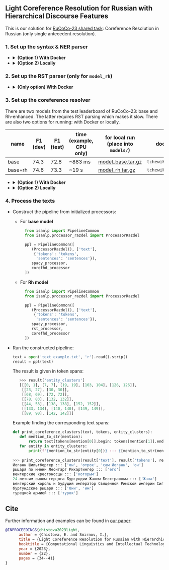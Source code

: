 ## Light Coreference Resolution for Russian with Hierarchical Discourse Features

This is our solution for [RuCoCo-23 shared task](https://www.dialog-21.ru/en/evaluation/2023/rucoco/): Coreference Resolution in Russian (only single antecedent resolution).

### 1. Set up the syntax & NER parser

- <details> <summary> <b>(Option 1) With Docker</b> </summary>
  
   * Run the container locally or remotely using the following command:
      ```commandline
         docker run --rm -d -p 3334:3333 --name spacy_ru tchewik/isanlp_spacy:ru
      ```   
   * Connect to it from Python: 
     ```python
     from isanlp.processor_remote import ProcessorRemote
      
     spacy_address = ['0.0.0.0', 3334]
     spacy_processor = (ProcessorRemote(spacy_address[0], spacy_address[1], '0'),
                        ['tokens', 'sentences'],
                        {'lemma': 'lemma',
                         'postag': 'postag',
                         'morph': 'morph',
                         'syntax_dep_tree': 'syntax_dep_tree',
                         'entities': 'entities'})
     ```
  </details>

- <details> <summary> <b>(Option 2) Locally</b> </summary>
  
   * Download the model
      ```commandline
     python -m spacy download ru_core_news_lg
      ``` 
   * Initialize in Python using [`ProcessorSpaCy`](https://github.com/IINemo/isanlp/blob/master/src/isanlp/processor_spacy.py)
      ```python
     from isanlp.processor_spacy import ProcessorSpaCy

     spacy_processor = (ProcessorSpaCy(model_name='ru_core_news_lg'),
                        ['tokens', 'sentences'],
                        {'lemma': 'lemma',
                         'postag': 'postag',
                         'morph': 'morph',
                         'syntax_dep_tree': 'syntax_dep_tree',
                         'entities': 'entities'})
      ```

### 2. Set up the RST parser (only for `model_rh`)

- <details> <summary> <b>(Only option) With Docker</b> </summary>
  
   * Run the container locally or remotely using the following command:
      ```commandline
      docker run --rm -d -p 3335:3333 --name rst_ru tchewik/isanlp_rst:2.1-rstreebank
      ```   
   * Connect to it from Python: 
     ```python
     from isanlp.processor_remote import ProcessorRemote
     
     rst_address = ['0.0.0.0', 3335]
     rst_processor = (ProcessorRemote(rst_address[0], rst_address[1], 'default'),
                      ['text', 'tokens', 'sentences', 'postag', 'morph', 'lemma', 'syntax_dep_tree'],
                      {'rst': 'rst'})
     ```
   
  </details>

### 3. Set up the coreference resolver

There are two models from the test leaderboard of RuCoCo-23: base and Rh-enhanced. The latter requires RST parsing which makes it slow. There are also two options for running: with Docker or locally.

| name    | F1 (dev) | F1 (test) | time (example, <br/>CPU only) | for local run <br/> (place into `models/`)                                     | docker image           |
|---------|----------|-----------|-------------------------------|--------------------------------------------------------------------------------|------------------------|
| base    | 74.3     | 72.8      | ~883 ms                       | [model_base.tar.gz](https://1drv.ms/u/s!AtBVo9P3Lsqihk5asX-XcK0s1CP8?e=vpZm9B) | `tchewik/corefhd:base` |
| base+rh | 74.6     | 73.3      | ~19 s                         | [model_rh.tar.gz](https://1drv.ms/u/s!AtBVo9P3Lsqihk3P5QZfn44v2ldJ?e=EybhCL)   | `tchewik/corefhd:rh`   |


- <details> <summary> <b>(Option 1) With Docker</b> </summary>
  
   * Run the [container](https://hub.docker.com/r/tchewik/isanlp_corefhd) locally or remotely using the following command using selected tag (`base` or `rh`):
      ```commandline
         docker run --rm -d -p 3336:3333 --name corefhd tchewik/isanlp_corefhd:<tag>
      ```   
   * Connect to it from Python: 
     ```python
     from isanlp.processor_remote import ProcessorRemote
     
     coref_address = ['0.0.0.0', 3335]
     
     # Base model
     corefhd = (ProcessorRemote(coref_address[0], coref_address[1], 'default'),
                ['text', 'tokens', 'sentences',
                 'lemma', 'postag', 'syntax_dep_tree', 'entities'],
                {'entity_clusters': 'entity_clusters'})
     
     # Rh model
     corefhd = (ProcessorRemote(coref_address[0], coref_address[1], 'default'),
                ['text', 'tokens', 'sentences',
                 'lemma', 'postag', 'syntax_dep_tree', 'entities', 'rst'],
                {'entity_clusters': 'entity_clusters'})
     ```
   
  </details>

- <details> <summary> <b>(Option 2) Locally</b> </summary>
  
  * Download the model as `models/model_base.tar.gz` or `models/model_rh.tar.gz` (link in the table).
  * Find the python path for allennlp and update for LUKE (see [`load_custom_allennlp_scripts.bash`](load_custom_allennlp_scripts.bash))
  * Initialize in Python using [`ProcessorCorefHD`](processor_corefhd.py):
     ```python
     from processor_corefhd import ProcessorCorefHD

     # Base model
     corefhd_processor = (ProcessorCorefHD(cuda_device=-1, use_discourse=False),
                ['text', 'tokens', 'sentences',
                 'lemma', 'postag', 'syntax_dep_tree', 'entities'],
                {0: 'entity_clusters'})
    
     # Rh model
     corefhd_processor = (ProcessorCorefHD(cuda_device=-1, use_discourse=True),
                ['text', 'tokens', 'sentences',
                 'lemma', 'postag', 'syntax_dep_tree', 'entities', 'rst'],
                {'entity_clusters': 'entity_clusters'})
    ```
  </details>

### 4. Process the texts

   * Construct the pipeline from initialized processors:
     * For <b>base model</b>
        ```python
          from isanlp import PipelineCommon
          from isanlp.processor_razdel import ProcessorRazdel
     
          ppl = PipelineCommon([
             (ProcessorRazdel(), ['text'],
              {'tokens': 'tokens',
               'sentences': 'sentences'}),
             spacy_processor,
             corefhd_processor
          ])
        ```
       
      * For <b>Rh model</b>
        ```python
          from isanlp import PipelineCommon
          from isanlp.processor_razdel import ProcessorRazdel
     
          ppl = PipelineCommon([
             (ProcessorRazdel(), ['text'],
              {'tokens': 'tokens',
               'sentences': 'sentences'}),
             spacy_processor,
             rst_processor,
             corefhd_processor
          ])
        ```
   
* Run the constructed pipeline:
   ```python
   text = open('text_example.txt', 'r').read().strip()
   result = ppl(text)
   ```
  The result is given in token spans:
   ```python
      >>> result['entity_clusters']
      [[[0, 1], [7, 7], [19, 19], [103, 104], [126, 126]],
       [[23, 27], [30, 30]],
       [[68, 69], [72, 72]],
       [[78, 83], [132, 132]],
       [[44, 53], [138, 138], [152, 152]],
       [[133, 134], [140, 140], [149, 149]],
       [[89, 90], [142, 142]]]
   ```
  Example finding the corresponding text spans:
  ```python
  def print_coreference_clusters(text, tokens, entity_clusters):
     def mention_to_str(mention):
         return text[tokens[mention[0]].begin: tokens[mention[1]].end]
     for entity in entity_clusters:
         print(f'{mention_to_str(entity[0])} ::: {[mention_to_str(mention) for mention in entity[1:]]}')
     
  >>> print_coreference_clusters(result['text'], result['tokens'], result['entity_clusters'])
  Иоганн Шильтбергер ::: ['он', 'отрок', 'сам Иоганн', 'он']
  рыцаря по имени Леонгарт Рихартингер ::: ['его']
  венгерские крестоносцы ::: ['которым']
  24-летним сыном герцога Бургундии Жаном Бесстрашным ::: ['Жана']
  венгерский король и будущий император Священной Римской империи Сигизмунд I ::: ['Сигизмунда', 'Сигизмунд']
  бургундские рыцари ::: ['Они', 'им']
  турецкой армией ::: ['турок']
  ```

## Cite
Further information and examples can be found in [our paper](https://www.dialog-21.ru/media/5887/chistovaeplussmirnovi109.pdf):

```bibtex
@INPROCEEDINGS{chistova2023light,
      author = {Chistova, E. and Smirnov, I.},
      title = {Light Coreference Resolution for Russian with Hierarchical Discourse Features},
      booktitle = {Computational Linguistics and Intellectual Technologies. Papers from the Annual International Conference "Dialogue" (2023)},
      year = {2023},
      number = {22},
      pages = {34--41}
}
```
